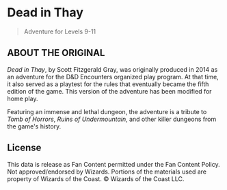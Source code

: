 # Dead in Thay

> Adventure for Levels 9-11

## ABOUT THE ORIGINAL

_Dead in Thay_, by Scott Fitzgerald Gray, was originally produced in 2014 as an adventure for the D&D Encounters organized play program. At that time, it also served as a playtest for the rules that eventually became the fifth edition of the game. This version of the adventure has been modified for home play.

Featuring an immense and lethal dungeon, the adventure is a tribute to _Tomb of Horrors_, _Ruins of Undermountain_, and other killer dungeons from the game's history.

## License

This data is release as Fan Content permitted under the Fan Content Policy. Not approved/endorsed by Wizards. Portions of the materials used are property of Wizards of the Coast. © Wizards of the Coast LLC.
